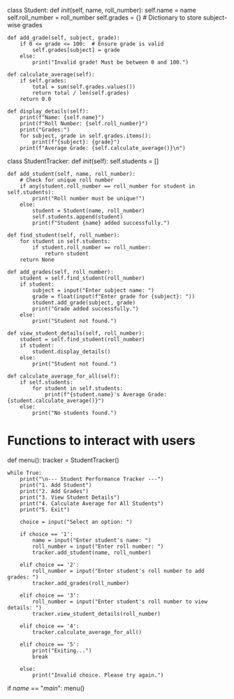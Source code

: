 class Student:
    def _init_(self, name, roll_number):
        self.name = name
        self.roll_number = roll_number
        self.grades = {}  # Dictionary to store subject-wise grades
    
    def add_grade(self, subject, grade):
        if 0 <= grade <= 100:  # Ensure grade is valid
            self.grades[subject] = grade
        else:
            print("Invalid grade! Must be between 0 and 100.")
    
    def calculate_average(self):
        if self.grades:
            total = sum(self.grades.values())
            return total / len(self.grades)
        return 0.0
    
    def display_details(self):
        print(f"Name: {self.name}")
        print(f"Roll Number: {self.roll_number}")
        print("Grades:")
        for subject, grade in self.grades.items():
            print(f"{subject}: {grade}")
        print(f"Average Grade: {self.calculate_average()}\n")


class StudentTracker:
    def _init_(self):
        self.students = []
    
    def add_student(self, name, roll_number):
        # Check for unique roll number
        if any(student.roll_number == roll_number for student in self.students):
            print("Roll number must be unique!")
        else:
            student = Student(name, roll_number)
            self.students.append(student)
            print(f"Student {name} added successfully.")
    
    def find_student(self, roll_number):
        for student in self.students:
            if student.roll_number == roll_number:
                return student
        return None
    
    def add_grades(self, roll_number):
        student = self.find_student(roll_number)
        if student:
            subject = input("Enter subject name: ")
            grade = float(input(f"Enter grade for {subject}: "))
            student.add_grade(subject, grade)
            print("Grade added successfully.")
        else:
            print("Student not found.")
    
    def view_student_details(self, roll_number):
        student = self.find_student(roll_number)
        if student:
            student.display_details()
        else:
            print("Student not found.")
    
    def calculate_average_for_all(self):
        if self.students:
            for student in self.students:
                print(f"{student.name}'s Average Grade: {student.calculate_average()}")
        else:
            print("No students found.")


# Functions to interact with users
def menu():
    tracker = StudentTracker()
    
    while True:
        print("\n--- Student Performance Tracker ---")
        print("1. Add Student")
        print("2. Add Grades")
        print("3. View Student Details")
        print("4. Calculate Average for All Students")
        print("5. Exit")
        
        choice = input("Select an option: ")
        
        if choice == '1':
            name = input("Enter student's name: ")
            roll_number = input("Enter roll number: ")
            tracker.add_student(name, roll_number)
        
        elif choice == '2':
            roll_number = input("Enter student's roll number to add grades: ")
            tracker.add_grades(roll_number)
        
        elif choice == '3':
            roll_number = input("Enter student's roll number to view details: ")
            tracker.view_student_details(roll_number)
        
        elif choice == '4':
            tracker.calculate_average_for_all()
        
        elif choice == '5':
            print("Exiting...")
            break
        
        else:
            print("Invalid choice. Please try again.")


if _name_ == "_main_":
    menu()
